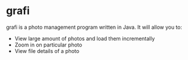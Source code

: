 # grafi

grafi is a photo management program written in Java. It will allow you to:
  - View large amount of photos and load them incrementally
  - Zoom in on particular photo
  - View file details of a photo

